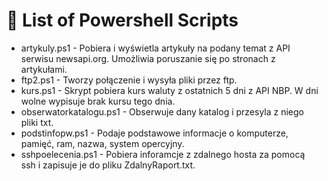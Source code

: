 # 📜 List of Powershell Scripts
- artykuly.ps1 -  Pobiera i wyświetla artykuły na podany temat z API serwisu newsapi.org. Umożliwia poruszanie się po stronach z artykułami.
- ftp2.ps1 - Tworzy połączenie i wysyła pliki przez ftp.
- kurs.ps1 - Skrypt pobiera kurs waluty z ostatnich 5 dni z API NBP. W dni wolne wypisuje brak kursu tego dnia.
- obserwatorkatalogu.ps1 - Obserwuje dany katalog i przesyla z niego pliki txt.
- podstinfopw.ps1 - Podaje podstawowe informacje o komputerze, pamięć, ram, nazwa, system opercyjny.
- sshpoelecenia.ps1 - Pobiera inforamcje z zdalnego hosta za pomocą ssh i zapisuje je do pliku ZdalnyRaport.txt.
